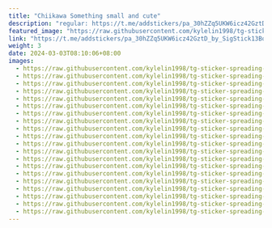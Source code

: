 ```yaml
---
title: "Chiikawa Something small and cute"
description: "regular: https://t.me/addstickers/pa_30hZZq5UKW6icz42GztD_by_SigStick13Bot"
featured_image: "https://raw.githubusercontent.com/kylelin1998/tg-sticker-spreading-worldwide-images/main/img/36e86f52-9798-49f1-a947-fa99e18f904a.jpg"
link: "https://t.me/addstickers/pa_30hZZq5UKW6icz42GztD_by_SigStick13Bot"
weight: 3
date: 2024-03-03T08:10:06+08:00
images:
  - https://raw.githubusercontent.com/kylelin1998/tg-sticker-spreading-worldwide-images/main/img/36e86f52-9798-49f1-a947-fa99e18f904a.jpg
  - https://raw.githubusercontent.com/kylelin1998/tg-sticker-spreading-worldwide-images/main/img/cbe02f1f-1882-4278-a9c0-a9d75ac67b79.jpg
  - https://raw.githubusercontent.com/kylelin1998/tg-sticker-spreading-worldwide-images/main/img/1d3ae0b0-4d63-4205-b021-e79f61036230.jpg
  - https://raw.githubusercontent.com/kylelin1998/tg-sticker-spreading-worldwide-images/main/img/7a69017b-40e6-42da-8dd9-29416a6bf136.jpg
  - https://raw.githubusercontent.com/kylelin1998/tg-sticker-spreading-worldwide-images/main/img/813f3313-7542-4390-9882-0e3926c00133.jpg
  - https://raw.githubusercontent.com/kylelin1998/tg-sticker-spreading-worldwide-images/main/img/066c45af-9b2e-49ca-ae33-2a2c3424cd72.jpg
  - https://raw.githubusercontent.com/kylelin1998/tg-sticker-spreading-worldwide-images/main/img/f50ddbd3-11c8-42d2-8690-854addc232c3.jpg
  - https://raw.githubusercontent.com/kylelin1998/tg-sticker-spreading-worldwide-images/main/img/e94a4ce0-3292-4a2e-9c5d-ec967aae86c1.jpg
  - https://raw.githubusercontent.com/kylelin1998/tg-sticker-spreading-worldwide-images/main/img/70fb373d-e58e-4ded-9b81-a21695b59cd9.jpg
  - https://raw.githubusercontent.com/kylelin1998/tg-sticker-spreading-worldwide-images/main/img/585afb46-9e98-4a85-95da-0baa1d9a02fe.jpg
  - https://raw.githubusercontent.com/kylelin1998/tg-sticker-spreading-worldwide-images/main/img/9c3e1e0b-be9a-45f5-9604-68f94eb1f283.jpg
  - https://raw.githubusercontent.com/kylelin1998/tg-sticker-spreading-worldwide-images/main/img/00462206-ecdf-4b12-b9d4-a3dea9866df7.jpg
  - https://raw.githubusercontent.com/kylelin1998/tg-sticker-spreading-worldwide-images/main/img/a57307de-2bb3-489c-90c8-ae58c27b9a68.jpg
  - https://raw.githubusercontent.com/kylelin1998/tg-sticker-spreading-worldwide-images/main/img/7f772961-2deb-496c-ad97-00fe96ae604e.jpg
  - https://raw.githubusercontent.com/kylelin1998/tg-sticker-spreading-worldwide-images/main/img/a1880ba3-fa2a-483c-8c8f-f9bd3a3c63ed.jpg
  - https://raw.githubusercontent.com/kylelin1998/tg-sticker-spreading-worldwide-images/main/img/9f3d1329-a138-435f-b7dd-fb6350310f47.jpg
  - https://raw.githubusercontent.com/kylelin1998/tg-sticker-spreading-worldwide-images/main/img/a7776a81-bd37-41c8-a8fa-12d5fe3faddd.jpg
  - https://raw.githubusercontent.com/kylelin1998/tg-sticker-spreading-worldwide-images/main/img/9f7e2c5e-e877-4913-8dbb-18c6f8074c32.jpg
  - https://raw.githubusercontent.com/kylelin1998/tg-sticker-spreading-worldwide-images/main/img/e47bb655-e576-4607-9fdd-f048bf995b21.jpg
  - https://raw.githubusercontent.com/kylelin1998/tg-sticker-spreading-worldwide-images/main/img/fc5a6c72-0d96-42b7-8dc7-eceb9ccd8214.jpg
---
```

